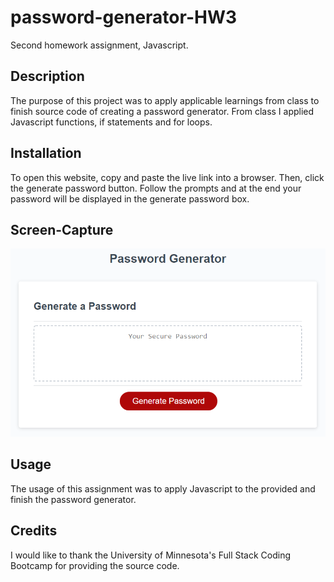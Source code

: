 # password-generator-HW3

Second homework assignment, Javascript.

## Description

The purpose of this project was to apply applicable learnings from class to finish source code of creating a password generator. From class I applied Javascript functions, if statements and for loops.

## Installation

To open this website, copy and paste the live link into a browser. Then, click the generate password button. Follow the prompts and at the end your password will be displayed in the generate password box.

## Screen-Capture

![Password generator webpage includes a box and a generate password button.](/Assets/03-javascript-homework-demo.png)

## Usage

The usage of this assignment was to apply Javascript to the provided and finish the password generator.

## Credits

I would like to thank the University of Minnesota's Full Stack Coding Bootcamp for providing the source code.